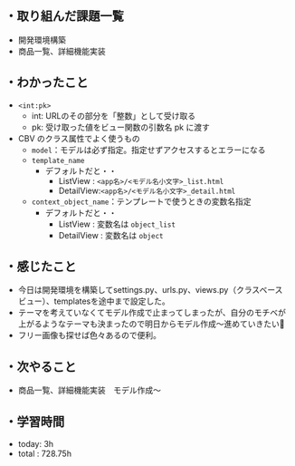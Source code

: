 ## ・取り組んだ課題一覧
- 開発環境構築
- 商品一覧、詳細機能実装

## ・わかったこと
- `<int:pk>`
  - int: URLのその部分を「整数」として受け取る
  - pk: 受け取った値をビュー関数の引数名 pk に渡す
- CBV のクラス属性でよく使うもの
  - `model`：モデルは必ず指定。指定せずアクセスするとエラーになる
  - `template_name`
    - デフォルトだと・・
      - ListView : `<app名>/<モデル名小文字>_list.html`
      - DetailView:`<app名>/<モデル名小文字>_detail.html
`
  - `context_object_name`：テンプレートで使うときの変数名指定
     - デフォルトだと・・
        - ListView : 変数名は `object_list`
       - DetailView : 変数名は `object`


## ・感じたこと
- 今日は開発環境を構築してsettings.py、urls.py、views.py（クラスベースビュー）、templatesを途中まで設定した。
- テーマを考えていなくてモデル作成で止まってしまったが、自分のモチベが上がるようなテーマも決まったので明日からモデル作成〜進めていきたい🧴
- フリー画像も探せば色々あるので便利。


## ・次やること
- 商品一覧、詳細機能実装　モデル作成〜
　
## ・学習時間
- today:  3h
- total  : 728.75h


